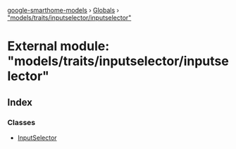 [google-smarthome-models](../README.md) › [Globals](../globals.md) › ["models/traits/inputselector/inputselector"](_models_traits_inputselector_inputselector_.md)

# External module: "models/traits/inputselector/inputselector"

## Index

### Classes

* [InputSelector](../classes/_models_traits_inputselector_inputselector_.inputselector.md)
